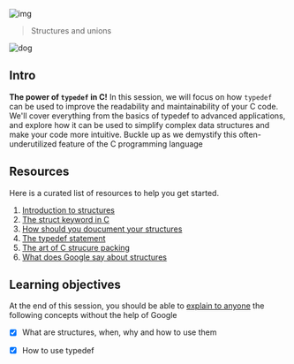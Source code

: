 ![img](https://assets.imaginablefutures.com/media/images/ALX_Logo.max-200x150.png)
> Structures and unions  

![dog](https://s3.amazonaws.com/alx-intranet.hbtn.io/uploads/medias/2021/3/50af78a28a081e809856d4cdbde2d7ca9d4aa93d.jpg?X-Amz-Algorithm=AWS4-HMAC-SHA256&X-Amz-Credential=AKIARDDGGGOUSBVO6H7D%2F20230114%2Fus-east-1%2Fs3%2Faws4_request&X-Amz-Date=20230114T184500Z&X-Amz-Expires=86400&X-Amz-SignedHeaders=host&X-Amz-Signature=8dda42f1c7706a06a17645a717a3bed6766afa8a385386824374406ace54bef7)

## Intro 
__The power of ```typedef``` in C!__ In this session, we will focus on how ```typedef``` can be used to improve the readability and maintainability of your C code. We'll cover everything from the basics of typedef to advanced applications, and explore how it can be used to simplify complex data structures and make your code more intuitive. Buckle up as we demystify this often-underutilized feature of the C programming language

## Resources 
Here is a curated list of resources to help you get started.
1. [Introduction to structures](https://s3.amazonaws.com/alx-intranet.hbtn.io/uploads/misc/2021/1/6eb80c79c99f6125450a0dc11b300d46238d1a5a.pdf?X-Amz-Algorithm=AWS4-HMAC-SHA256&X-Amz-Credential=AKIARDDGGGOUSBVO6H7D%2F20221016%2Fus-east-1%2Fs3%2Faws4_request&X-Amz-Date=20221016T131613Z&X-Amz-Expires=86400&X-Amz-SignedHeaders=host&X-Amz-Signature=85c5048af18c4a72170da4a901b7f2f30db32f1d84b13b02dbd5cb9b2f93cdec)
2. [The struct keyword in C](https://en.wikipedia.org/wiki/Struct_(C_programming_language))
3. [How should you doucument your structures ](https://github.com/holbertonschool/Betty/wiki/Documentation:-Data-structures)
4. [The typedef statement](https://publications.gbdirect.co.uk//c_book/chapter8/typedef.html)
5. [The art of C strucure packing](http://www.catb.org/esr/structure-packing/)
6. [What does Google say about structures](https://www.google.com/search?q=Structures+in+C)

## Learning objectives 
At the end of this session, you should be able to [explain to anyone](https://fs.blog/feynman-learning-technique/) the following concepts without the help of Google


* [X] What are structures, when, why and how to use them
* [X] How to use typedef

